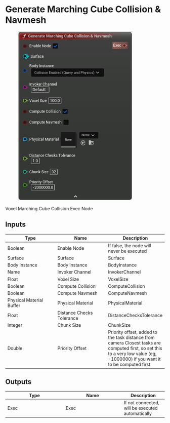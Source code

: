 # Generate Marching Cube Collision & Navmesh

<div align="left" data-full-width="false">

<figure><img src="Generate_Marching_Cube_Collision_&_Navmesh.png" alt=""><figcaption></figcaption></figure>

</div>

Voxel Marching Cube Collision Exec Node

## Inputs

<table>
<thead><tr><th width="170">Type</th><th width="170">Name</th><th>Description</th></tr></thead>
<tbody>
<tr><td>Boolean</td><td>Enable Node</td><td>If false, the node will never be executed</td></tr>
<tr><td>Surface</td><td>Surface</td><td>Surface</td></tr>
<tr><td>Body Instance</td><td>Body Instance</td><td>BodyInstance</td></tr>
<tr><td>Name</td><td>Invoker Channel</td><td>InvokerChannel</td></tr>
<tr><td>Float</td><td>Voxel Size</td><td>VoxelSize</td></tr>
<tr><td>Boolean</td><td>Compute Collision</td><td>ComputeCollision</td></tr>
<tr><td>Boolean</td><td>Compute Navmesh</td><td>ComputeNavmesh</td></tr>
<tr><td>Physical Material Buffer</td><td>Physical Material</td><td>PhysicalMaterial</td></tr>
<tr><td>Float</td><td>Distance Checks Tolerance</td><td>DistanceChecksTolerance</td></tr>
<tr><td>Integer</td><td>Chunk Size</td><td>ChunkSize</td></tr>
<tr><td>Double</td><td>Priority Offset</td><td>Priority offset, added to the task distance from camera
Closest tasks are computed first, so set this to a very low value (eg, -1000000) if you want it to be computed first</td></tr>
</tbody>
</table>

## Outputs

<table>
<thead><tr><th width="170">Type</th><th width="170">Name</th><th>Description</th></tr></thead>
<tbody>
<tr><td>Exec</td><td>Exec</td><td>If not connected, will be executed automatically</td></tr>
</tbody>
</table>